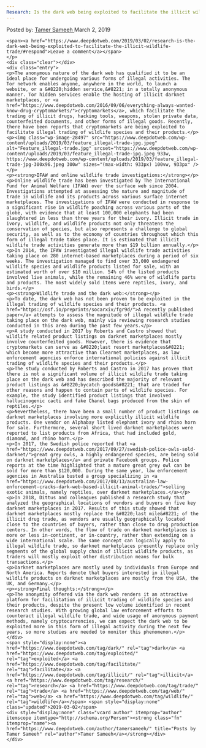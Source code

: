 ```yaml
---
Research: Is the dark web being exploited to facilitate the illicit wildlife trade?
---
```

<article class="post-listing post-28490 post type-post status-publish format-standard has-post-thumbnail hentry category-deepdot-news tag-dark tag-exploited tag-facilitate tag-illicit tag-research tag-trade tag-web tag-wildlife">
    <div class="post-inner">
        <span>Posted by: <a href="https://www.deepdotweb.com/author/tamersameeh/" title="">Tamer Sameeh </a></span>
    <span>March 2, 2019</span>
    
    <span><a href="https://www.deepdotweb.com/2019/03/02/research-is-the-dark-web-being-exploited-to-facilitate-the-illicit-wildlife-trade/#respond">Leave a comment</a></span>
    </p>
    <div class="clear"></div>
    <div class="entry">
    <p>The anonymous nature of the dark web has qualified it to be an ideal place for undergoing various forms of illegal activities. The Tor network enables anyone, anywhere in the world, to launch a website, or a &#8220;hidden service,&#8221; in a totally anonymous manner. Tor hidden services enable the hosting of illicit darknet marketplaces, or <a href="https://www.deepdotweb.com/2016/09/06/everything-always-wanted-know-drug-cryptomarkets/">cryptomarkets</a>, which facilitate the trading of illicit drugs, hacking tools, weapons, stolen private data, counterfeited documents, and other forms of illegal goods. Recently, there have been reports that cryptomarkets are being exploited to facilitate illegal trading of wildlife species and their products.</p>
    <p><img class="wp-image-28497" src="https://www.deepdotweb.com/wp-content/uploads/2019/03/feature_illegal-trade-jpg.jpeg" alt="Feature_illegal-trade.jpg" srcset="https://www.deepdotweb.com/wp-content/uploads/2019/03/feature_illegal-trade-jpg.jpeg 933w, https://www.deepdotweb.com/wp-content/uploads/2019/03/feature_illegal-trade-jpg-300x96.jpeg 300w" sizes="(max-width: 933px) 100vw, 933px" /></p>
    <p><strong>IFAW and online wildlife trade investigations:</strong></p>
    <p>Online wildlife trade has been investigated by The International Fund for Animal Welfare (IFAW) over the surface web since 2004. Investigations attempted at assessing the nature and magnitude of trade in wildlife and its products across various surface internet marketplaces. The investigations of IFAW were conducted in response to a significant rise in wildlife poaching across various parts of the globe, with evidence that at least 100,000 elephants had been slaughtered in less than three years for their ivory. Illicit trade in ivory, wildlife, and wildlife products not only threatens the conservation of species, but also represents a challenge to global security, as well as to the economy of countries throughout which this form of illegal trade takes place. It is estimated that illicit wildlife trade activities generate more than $19 billion annually.</p>
    <p>In 2014, the IFAW investigated illegal wildlife trade activities taking place on 280 internet-based marketplaces during a period of six weeks. The investigation managed to find over 33,000 endangered wildlife species and wildlife products listed for sale, with an estimated worth of over $10 million. 54% of the listed products involved live animals, while the remaining 46% were of wildlife parts and products. The most widely sold items were reptiles, ivory, and birds.</p>
    <p><strong>Wildlife trade and the dark web:</strong></p>
    <p>To date, the dark web has not been proven to be exploited in the illegal trading of wildlife species and their products. <a href="https://osf.io/preprints/socarxiv/fgr9d/">A recently published paper</a> attempts to assess the magnitude of illegal wildlife trade taking place on the dark web, mainly via reviewing research studies conducted in this area during the past few years.</p>
    <p>A study conducted in 2017 by Roberts and Castro showed that wildlife related product listings on darknet marketplaces mostly involve counterfeited goods. However, there is evidence that cryptomarkets can serve as &#8220;last resort marketplaces&#8221; which become more attractive than Clearnet marketplaces, as law enforcement agencies enforce international policies against illicit trading of wildlife species and their products.</p>
    <p>The study conducted by Roberts and Castro in 2017 has proven that there is not a significant volume of illicit wildlife trade taking place on the dark web and has described the majority of relevant product listings as &#8220;bycatch goods&#8221; that are traded for other reasons and happen to contain parts of wildlife species. For example, the study identified product listings that involved hallucinogenic cacti and fake Chanel bags produced from the skin of reptiles.</p>
    <p>Nevertheless, there have been a small number of product listings on darknet marketplaces involving more explicitly illicit wildlife products. One vendor on Alphabay listed elephant ivory and rhino horn for sale. Furthermore, several short lived darknet marketplaces were reported to list products from Africa, that had included gold, diamond, and rhino horn.</p>
    <p>In 2017, the Swedish police reported that <a href="https://www.deepdotweb.com/2017/09/27/swedish-police-owls-sold-darknet/">great grey owls, a highly endangered species, are being sold on darknet marketplaces</a> and private Facebook groups. Police reports at the time highlighted that a mature great grey owl can be sold for more than $120,000. During the same year, law enforcement agencies in Australia busted a group specializing in <a href="https://www.deepdotweb.com/2017/08/13/australian-law-enforcement-cracks-dark-web-based-illicit-animal-trades/">selling exotic animals, namely reptiles, over darknet marketplaces.</a></p>
    <p>In 2018, Dittus and colleagues published a research study that analyzed the geographical locations of vendors and buyers on five key darknet marketplaces in 2017. Results of this study showed that darknet marketplaces mostly replace the &#8220;last mile&#8221; of the illicit drug trade, as vendors are usually geographically located close to the countries of buyers, rather than close to drug production centers. In other words, the flow of trade on darknet marketplaces is more or less in-continent, or in-country, rather than extending on a wide international scale. The same concept can logically apply to illegal wildlife trade, so darknet marketplaces presently replace only segments of the global supply chain of illicit wildlife products, as traders will mostly exploit other distribution means for bulk transactions.</p>
    <p>Darknet marketplaces are mostly used by individuals from Europe and North America. Reports denote that buyers interested in illegal wildlife products on darknet marketplaces are mostly from the USA, the UK, and Germany.</p>
    <p><strong>Final thoughts:</strong></p>
    <p>The anonymity offered via the dark web renders it an attractive platform for facilitation of illicit trading of wildlife species and their products, despite the present low volume identified in recent research studies. With growing global law enforcement efforts to counteract illegal wildlife trade, and wide usage of anonymous payment methods, namely cryptocurrencies, we can expect the dark web to be exploited more in this form of illegal activity during the next few years, so more studies are needed to monitor this phenomenon.</p>
    </div>
    <span style="display:none"><a href="https://www.deepdotweb.com/tag/dark/" rel="tag">dark</a> <a href="https://www.deepdotweb.com/tag/exploited/" rel="tag">exploited</a> <a href="https://www.deepdotweb.com/tag/facilitate/" rel="tag">facilitate</a> <a href="https://www.deepdotweb.com/tag/illicit/" rel="tag">illicit</a> <a href="https://www.deepdotweb.com/tag/research/" rel="tag">research</a> <a href="https://www.deepdotweb.com/tag/trade/" rel="tag">trade</a> <a href="https://www.deepdotweb.com/tag/web/" rel="tag">web</a> <a href="https://www.deepdotweb.com/tag/wildlife/" rel="tag">wildlife</a></span> <span style="display:none" class="updated">2019-03-02</span>
    <div style="display:none" class="vcard author" itemprop="author" itemscope itemtype="http://schema.org/Person"><strong class="fn" itemprop="name"><a href="https://www.deepdotweb.com/author/tamersameeh/" title="Posts by Tamer Sameeh" rel="author">Tamer Sameeh</a></strong></div>
    </div>
</article>

